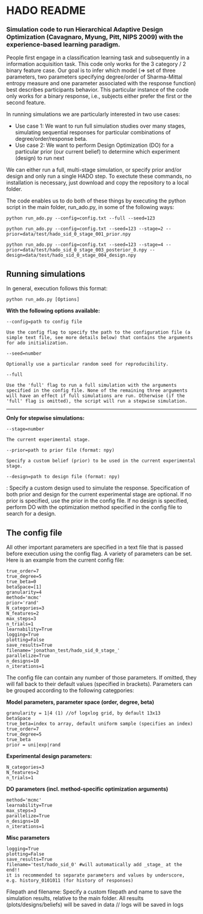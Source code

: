 # HADO README

### Simulation code to run Hierarchical Adaptive Design Optimization (Cavagnaro, Myung, Pitt, NIPS 2009) with the experience-based learning paradigm.

People first engage in a classification learning task and subsequently in a information acquisition task. This code only works for the 3 category / 2 binary feature case. Our goal is to infer which model (=> set of three parameters, two parameters specifying degree/order of Sharma-Mittal entropy measure and one parameter associated with the response function) best describes participants behavior. This particular instance of the code only works for a binary response, i.e., subjects either prefer the first or the second feature.

In running simulations we are particularly interested in two use cases:
- Use case 1: We want to run full simulation studies over many stages, simulating sequential responses for particular combinations of degree/order/response beta.
- Use case 2: We want to perform Design Optimization (DO) for a particular prior (our current belief) to determine which experiment (design) to run next 

We can either run a full, multi-stage simulation, or specify prior and/or design and only run a single HADO step. To exectute these commands, no installation is necessary, just download and copy the repository to a local folder.

The code enables us to do both of these things by executing the python script in the main folder, run_ado.py, in some of the following ways:

```
python run_ado.py --config=config.txt --full --seed=123
```

```
python run_ado.py --config=config.txt --seed=123 --stage=2 --prior=data/test/hado_sid_0_stage_001_prior.npy
```

```
python run_ado.py --config=config.txt --seed=123 --stage=4 --prior=data/test/hado_sid_0_stage_003_posterior_0.npy --design=data/test/hado_sid_0_stage_004_design.npy
```

## Running simulations

In general, execution follows this format:

```
python run_ado.py [Options]
```

**With the following options available:**

```
--config=path to config file
```
	
	Use the config flag to specify the path to the configuration file (a simple text file, see more details below) that contains the arguments for ado initialization.

```
--seed=number
```

	Optionally use a particular random seed for reproducibility.

```
--full
```
	
	Use the 'full' flag to run a full simulation with the arguments specified in the config file. None of the remaining three arguments will have an effect if full simulations are run. Otherwise (if the 'full' flag is omitted), the script will run a stepwise simulation.


<hr \>

**Only for stepwise simulations:**

```
--stage=number
```

	The current experimental stage.

```
--prior=path to prior file (format: npy)
```

	Specify a custom belief (prior) to be used in the current experimental stage.

```
--design=path to design file (format: npy)
```

:	Specify a custom design used to simulate the response. Specification of both prior and design for the current experimental stage are optional. If no prior is specified, use the prior in the config file. If no design is specified, perform DO with the optimization method specified in the config file to search for a design.


## The config file

All other important parameters are specified in a text file that is passed before execution using the config flag. A variety of parameters can be set. Here is an example from the current config file:

```
true_order=7
true_degree=5
true_beta=0
betaSpace=[1]
granularity=4
method='mcmc'
prior='rand'
N_categories=3
N_features=2
max_steps=3
n_trials=1
learnability=True
logging=True
plotting=False
save_results=True
filename='jonathan_test/hado_sid_0_stage_'
parallelize=True
n_designs=10
n_iterations=1
```

The config file can contain any number of those parameters. If omitted, they will fall back to their default values (specified in brackets). Parameters can be grouped according to the following categpories:

**Model parameters, parameter space (order, degree, beta)**

	granularity = 1|4 (1) //of logxlog grid, by default 13x13
	betaSpace
	true_beta=index to array, default uniform sample (specifies an index)
	true_order=7
	true_degree=5
	true_beta
	prior = uni|exp|rand

**Experimental design parameters:**

	N_categories=3
	N_features=2
	n_trials=1

**DO parameters (incl. method-specific optimization arguments)**
	
	method='mcmc'
	learnability=True
	max_steps=3
	parallelize=True
	n_designs=10
	n_iterations=1


**Misc parameters**

	logging=True
	plotting=False
	save_results=True
	filename='test/hado_sid_0' #will automatically add _stage_ at the end!!
	it is recommended to separate parameters and values by underscore, e.g. history_0101011 (for history of responses)

Filepath and filename: Specify a custom filepath and name to save the simulation results, relative to the main folder. All results (plots/designs/beliefs) will be saved in data // logs will be saved in logs
